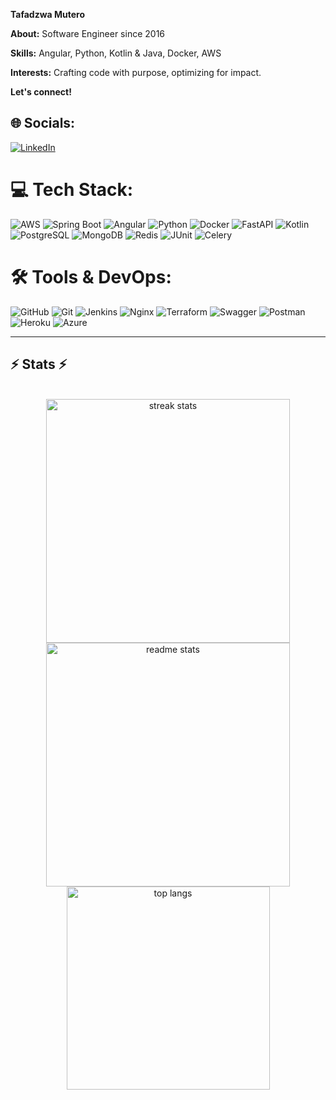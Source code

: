 **Tafadzwa Mutero**

**About:** Software Engineer since 2016  

**Skills:** Angular, Python, Kotlin & Java, Docker, AWS  

**Interests:** Crafting code with purpose, optimizing for impact.  

**Let's connect!**  

## 🌐 Socials:  
[![LinkedIn](https://img.shields.io/badge/LinkedIn-%230077B5.svg?logo=linkedin&logoColor=white)](https://linkedin.com/in/tafadzwa-m-438907130)  

# 💻 Tech Stack:  
![AWS](https://img.shields.io/badge/AWS-%23FF9900.svg?style=for-the-badge&logo=amazon-aws&logoColor=white)  ![Spring Boot](https://img.shields.io/badge/Spring%20Boot-%236DB33F.svg?style=for-the-badge&logo=springboot&logoColor=white)  ![Angular](https://img.shields.io/badge/Angular-DD0031?style=for-the-badge&logo=angular&logoColor=white) ![Python](https://img.shields.io/badge/python-3670A0?style=for-the-badge&logo=python&logoColor=ffdd54)  ![Docker](https://img.shields.io/badge/docker-%230db7ed.svg?style=for-the-badge&logo=docker&logoColor=white)  ![FastAPI](https://img.shields.io/badge/FastAPI-005571?style=for-the-badge&logo=fastapi)  ![Kotlin](https://img.shields.io/badge/Kotlin-%230095D5.svg?style=for-the-badge&logo=kotlin&logoColor=white)  ![PostgreSQL](https://img.shields.io/badge/PostgreSQL-%23316192.svg?style=for-the-badge&logo=postgresql&logoColor=white)  ![MongoDB](https://img.shields.io/badge/MongoDB-%234ea94b.svg?style=for-the-badge&logo=mongodb&logoColor=white)  ![Redis](https://img.shields.io/badge/Redis-%23DD0031.svg?style=for-the-badge&logo=redis&logoColor=white)  ![JUnit](https://img.shields.io/badge/JUnit-25A162?style=for-the-badge&logo=Java&logoColor=white)  ![Celery](https://img.shields.io/badge/Celery-%2300C7B7.svg?style=for-the-badge&logo=celery&logoColor=white)  

# 🛠 Tools & DevOps:  
![GitHub](https://img.shields.io/badge/github-%23121011.svg?style=for-the-badge&logo=github&logoColor=white)  ![Git](https://img.shields.io/badge/git-%23F05033.svg?style=for-the-badge&logo=git&logoColor=white)  ![Jenkins](https://img.shields.io/badge/jenkins-%232C5263.svg?style=for-the-badge&logo=jenkins&logoColor=white)  ![Nginx](https://img.shields.io/badge/nginx-%23009639.svg?style=for-the-badge&logo=nginx&logoColor=white)  ![Terraform](https://img.shields.io/badge/terraform-%235835CC.svg?style=for-the-badge&logo=terraform&logoColor=white)  ![Swagger](https://img.shields.io/badge/Swagger-%23Clojure?style=for-the-badge&logo=swagger&logoColor=white)  ![Postman](https://img.shields.io/badge/Postman-FF6C37?style=for-the-badge&logo=postman&logoColor=white)  ![Heroku](https://img.shields.io/badge/heroku-%23430098.svg?style=for-the-badge&logo=heroku&logoColor=white)  ![Azure](https://img.shields.io/badge/Microsoft%20Azure-0089D6?style=for-the-badge&logo=microsoft-azure&logoColor=white)  

---

<h2>⚡ Stats ⚡</h2>
<br>
<div align=center>
  <img width=390 src="https://github-readme-streak-stats-salesp07.vercel.app/?user=tmutero&count_private=true&theme=react&border_radius=10" alt="streak stats"/>
  <img width=390 src="https://github-readme-stats-salesp07.vercel.app/api?username=tmutero&count_private=true&show_icons=true&theme=react&rank_icon=github&border_radius=10" alt="readme stats" />
  <br/>
  <img width=325 align="center" src="https://github-readme-stats-salesp07.vercel.app/api/top-langs/?username=tmutero&hide=blade,mdx,HTML,scss,css&langs_count=8&layout=compact&theme=react&border_radius=10&size_weight=0.5&count_weight=0.5&exclude_repo=github-readme-stats" alt="top langs" />

</div>
